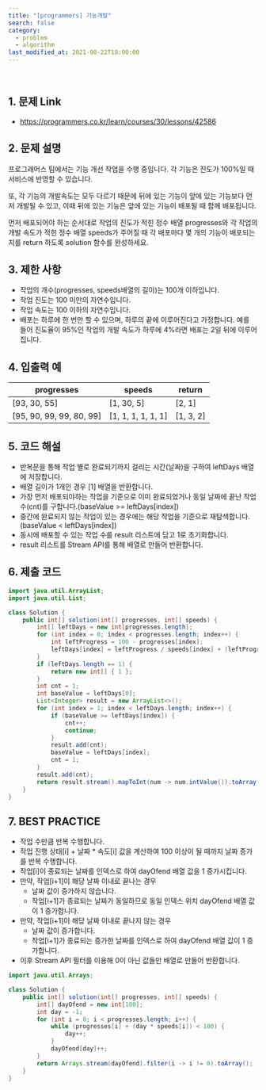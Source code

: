 ```yaml
---
title: "[programmers] 기능개발"
search: false
category:
  - problem
  - algorithm
last_modified_at: 2021-08-22T18:00:00
---
```


<br>

## 1. 문제 Link
- <https://programmers.co.kr/learn/courses/30/lessons/42586>

## 2. 문제 설명
프로그래머스 팀에서는 기능 개선 작업을 수행 중입니다. 
각 기능은 진도가 100%일 때 서비스에 반영할 수 있습니다.

또, 각 기능의 개발속도는 모두 다르기 때문에 뒤에 있는 기능이 앞에 있는 기능보다 먼저 개발될 수 있고, 
이때 뒤에 있는 기능은 앞에 있는 기능이 배포될 때 함께 배포됩니다.

먼저 배포되어야 하는 순서대로 작업의 진도가 적힌 정수 배열 progresses와 
각 작업의 개발 속도가 적힌 정수 배열 speeds가 주어질 때 각 배포마다 몇 개의 기능이 배포되는지를 return 하도록 solution 함수를 완성하세요.

## 3. 제한 사항
- 작업의 개수(progresses, speeds배열의 길이)는 100개 이하입니다.
- 작업 진도는 100 미만의 자연수입니다.
- 작업 속도는 100 이하의 자연수입니다.
- 배포는 하루에 한 번만 할 수 있으며, 하루의 끝에 이루어진다고 가정합니다. 예를 들어 진도율이 95%인 작업의 개발 속도가 하루에 4%라면 배포는 2일 뒤에 이루어집니다.

## 4. 입출력 예

| progresses | speeds | return |
|---|---|---|
| [93, 30, 55] | [1, 30, 5] | [2, 1] |
| [95, 90, 99, 99, 80, 99] | [1, 1, 1, 1, 1, 1] | [1, 3, 2] |

## 5. 코드 해설
- 반복문을 통해 작업 별로 완료되기까지 걸리는 시간(날짜)을 구하여 leftDays 배열에 저장합니다.
- 배열 길이가 1개인 경우 [1] 배열을 반환합니다.
- 가장 먼저 배포되야하는 작업을 기준으로 이미 완료되었거나 동일 날짜에 끝난 작업 수(cnt)를 구합니다.(baseValue >= leftDays[index])
- 중간에 완료되지 않는 작업이 있는 경우에는 해당 작업을 기준으로 재탐색합니다.(baseValue < leftDays[index])
- 동시에 배포할 수 있는 작업 수를 result 리스트에 담고 1로 초기화합니다.
- result 리스트를 Stream API를 통해 배열로 만들어 반환합니다. 

## 6. 제출 코드

```java
import java.util.ArrayList;
import java.util.List;

class Solution {
    public int[] solution(int[] progresses, int[] speeds) {
        int[] leftDays = new int[progresses.length];
        for (int index = 0; index < progresses.length; index++) {
            int leftProgress = 100 - progresses[index];
            leftDays[index] = leftProgress / speeds[index] + (leftProgress % speeds[index] == 0 ? 0 : 1);
        }
        if (leftDays.length == 1) {
            return new int[] { 1 };
        }
        int cnt = 1;
        int baseValue = leftDays[0];
        List<Integer> result = new ArrayList<>();
        for (int index = 1; index < leftDays.length; index++) {
            if (baseValue >= leftDays[index]) {
                cnt++;
                continue;
            }
            result.add(cnt);
            baseValue = leftDays[index];
            cnt = 1;
        }
        result.add(cnt);
        return result.stream().mapToInt(num -> num.intValue()).toArray();
    }
}
```

## 7. BEST PRACTICE
- 작업 수만큼 반복 수행합니다.
- 작업 진행 상태[i] + 날짜 * 속도[i] 값을 계산하여 100 이상이 될 때까지 날짜 증가를 반복 수행합니다.
- 작업[i]이 종료되는 날짜를 인덱스로 하여 dayOfend 배열 값을 1 증가시킵니다.
- 만약, 작업[i+1]이 해당 날짜 이내로 끝나는 경우 
    - 날짜 값이 증가하지 않습니다.
    - 작업[i+1]가 종료되는 날짜가 동일하므로 동일 인덱스 위치 dayOfend 배열 값이 1 증가합니다.
- 만약, 작업[i+1]이 해당 날짜 이내로 끝나지 않는 경우
    - 날짜 값이 증가합니다.
    - 작업[i+1]가 종료되는 증가한 날짜를 인덱스로 하여 dayOfend 배열 값이 1 증가합니다.
- 이후 Stream API 필터를 이용해 0이 아닌 값들만 배열로 만들어 반환합니다.

```java
import java.util.Arrays;

class Solution {
    public int[] solution(int[] progresses, int[] speeds) {
        int[] dayOfend = new int[100];
        int day = -1;
        for (int i = 0; i < progresses.length; i++) {
            while (progresses[i] + (day * speeds[i]) < 100) {
                day++;
            }
            dayOfend[day]++;
        }
        return Arrays.stream(dayOfend).filter(i -> i != 0).toArray();
    }
}
```